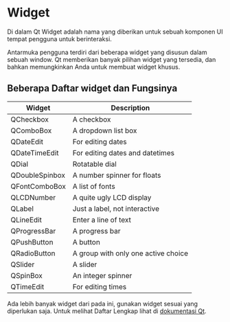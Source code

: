 # Widget

Di dalam Qt Widget adalah nama yang diberikan untuk sebuah komponen UI tempat pengguna untuk berinteraksi.

Antarmuka pengguna terdiri dari beberapa widget yang disusun dalam sebuah window. Qt memberikan banyak pilihan widget yang tersedia, dan bahkan memungkinkan Anda untuk membuat widget khusus.

## Beberapa Daftar widget dan Fungsinya
| Widget         | Description                         |
|----------------|-------------------------------------|
| QCheckbox      | A checkbox                          |
| QComboBox      | A dropdown list box                 |
| QDateEdit      | For editing dates                   |
| QDateTimeEdit  | For editing dates and datetimes     |
| QDial          | Rotatable dial                      |
| QDoubleSpinbox | A number spinner for floats         |
| QFontComboBox  | A list of fonts                     |
| QLCDNumber     | A quite ugly LCD display            |
| QLabel         | Just a label, not interactive       |
| QLineEdit      | Enter a line of text                |
| QProgressBar   | A progress bar                      |
| QPushButton    | A button                            |
| QRadioButton   | A group with only one active choice |
| QSlider        | A slider                            |
| QSpinBox       | An integer spinner                  |
| QTimeEdit      | For editing times                   |


Ada lebih banyak widget dari pada ini, gunakan widget sesuai yang diperlukan saja. Untuk melihat Daftar Lengkap lihat di [dokumentasi Qt](https://doc.qt.io/qt-5/qwidget.html).